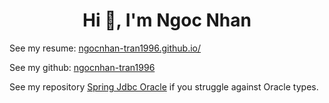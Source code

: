 <h1 align="center">Hi 👋, I'm Ngoc Nhan</h1>

See my resume: [ngocnhan-tran1996.github.io/](https://ngocnhan-tran1996.github.io/)

See my github: [ngocnhan-tran1996](https://github.com/ngocnhan-tran1996)

See my repository [Spring Jdbc Oracle](https://ngocnhan-tran1996.github.io/spring-jdbc-oracle/) if you struggle against Oracle types.